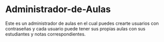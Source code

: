 # Administrador-de-Aulas
Este es un administrador de aulas en el cual puedes crearte usuarios con contraseñas y cada usuario puede tener sus propias aulas con sus estudiantes y notas correspondientes.
